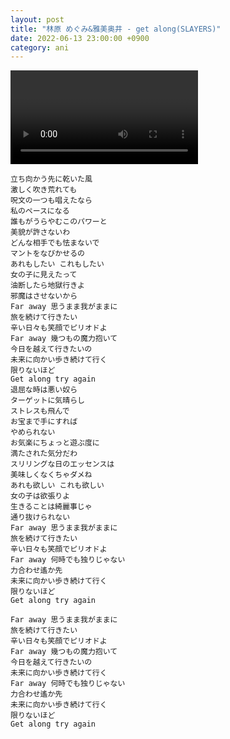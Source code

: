 ```yaml
---
layout: post
title: "林原 めぐみ&雅美奥井 - get along(SLAYERS)"
date: 2022-06-13 23:00:00 +0900
category: ani
---
```


<div class="video-container">
    <video id="player" class="video-js vjs-default-skin vjs-big-play-centered" data-json="/public/json/ani/林原 めぐみ&雅美奥井 - get along(SLAYERS).json"></video>
</div>

```
立ち向かう先に乾いた風
激しく吹き荒れても
呪文の一つも唱えたなら
私のペースになる
誰もがうらやむこのパワーと
美貌が許さないわ
どんな相手でも怯まないで
マントをなびかせるの
あれもしたい これもしたい
女の子に見えたって
油断したら地獄行きよ
邪魔はさせないから
Far away 思うまま我がままに
旅を続けて行きたい
辛い日々も笑顔でピリオドよ
Far away 幾つもの魔力抱いて
今日を越えて行きたいの
未来に向かい歩き続けて行く
限りないほど
Get along try again
退屈な時は悪い奴ら
ターゲットに気晴らし
ストレスも飛んで
お宝まで手にすれば
やめられない
お気楽にちょっと遊ぶ度に
満たされた気分だわ
スリリングな日のエッセンスは
美味しくなくちゃダメね
あれも欲しい これも欲しい
女の子は欲張りよ
生きることは綺麗事じゃ
通り抜けられない
Far away 思うまま我がままに
旅を続けて行きたい
辛い日々も笑顔でピリオドよ
Far away 何時でも独りじゃない
力合わせ遙か先
未来に向かい歩き続けて行く
限りないほど
Get along try again

Far away 思うまま我がままに
旅を続けて行きたい
辛い日々も笑顔でピリオドよ
Far away 幾つもの魔力抱いて
今日を越えて行きたいの
未来に向かい歩き続けて行く
Far away 何時でも独りじゃない
力合わせ遙か先
未来に向かい歩き続けて行く
限りないほど
Get along try again
```